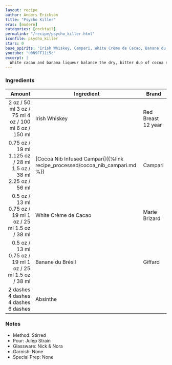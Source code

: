 ```yaml
---
layout: recipe
author: Anders Erickson
title: "Psycho Killer"
eras: [modern]
categories: [cocktail]
permalink: "/recipe/psycho_killer.html"
iconfile: psycho_killer
stars: 0
base_spirits: "Irish Whiskey, Campari, White Crème de Cacao, Banane du Brésil"
youtube: "u0N9FFJ1i5c"
excerpt: |
  White cacao and banana liqueur balance the dry, bitter duo of cocoa nibs and Campari in this elegant Irish whiskey cocktail from The Dead Rabbit.
---
```


### Ingredients

|   Amount | Ingredient                                                         | Brand              |
| -------: | ------------------------------------------------------------------ | ------------------ |
|     <span class="onex active">2 oz / 50 ml</span> <span class="onehalfx">3 oz / 75 ml</span> <span class="twox">4 oz / 100 ml</span> <span class="threex">6 oz / 150 ml</span> | Irish Whiskey                                                      | Red Breast 12 year |
|  <span class="onex active">0.75 oz / 19 ml</span> <span class="onehalfx">1.125 oz / 28 ml</span> <span class="twox">1.5 oz / 38 ml</span> <span class="threex">2.25 oz / 56 ml</span> | [Cocoa Nib Infused Campari]({%link recipe_processed/cocoa_nib_campari.md %}) | Campari            |
|   <span class="onex active">0.5 oz / 13 ml</span> <span class="onehalfx">0.75 oz / 19 ml</span> <span class="twox">1 oz / 25 ml</span> <span class="threex">1.5 oz / 38 ml</span> | White Crème de Cacao                                               | Marie Brizard      |
|   <span class="onex active">0.5 oz / 13 ml</span> <span class="onehalfx">0.75 oz / 19 ml</span> <span class="twox">1 oz / 25 ml</span> <span class="threex">1.5 oz / 38 ml</span> | Banane du Brésil                                                   | Giffard            |
| <span class="onex active">2 dashes</span> <span class="onehalfx">4 dashes</span> <span class="twox">4 dashes</span> <span class="threex">6 dashes</span>  | Absinthe                                                           |

### Notes

- Method: Stirred
- Pour: Julep Strain
- Glassware: Nick & Nora
- Garnish: None
- Special Prep: None
